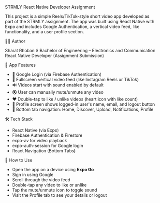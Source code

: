STRMLY React Native Developer Assignment

This project is a simple Reels/TikTok-style short video app developed as part of the STRMLY assignment. The app was built using React Native with Expo and includes Google Authentication, a vertical video feed, like functionality, and a user profile section.

👨‍💻 Author

Sharat Rhoban S
Bachelor of Engineering – Electronics and Communication  
React Native Developer (Assignment Submission)

 📱 App Features

- 🔐 Google Login (via Firebase Authentication)
- 🎥 Fullscreen vertical video feed (like Instagram Reels or TikTok)
- 🔊 Videos start with sound enabled by default
- 🔇 User can manually mute/unmute any video
- ❤️ Double-tap to like / unlike videos (heart icon with like count)
- 👤 Profile screen shows logged-in user's name, email, and logout button
- 🧭 Bottom tab navigation: Home, Discover, Upload, Notifications, Profile

🛠 Tech Stack

- React Native (via Expo)
- Firebase Authentication & Firestore
- expo-av for video playback
- expo-auth-session for Google login
- React Navigation (Bottom Tabs)

🧪 How to Use

- Open the app on a device using **Expo Go**
- Sign in using Google
- Scroll through the video feed
- Double-tap any video to like or unlike
- Tap the mute/unmute icon to toggle sound
- Visit the Profile tab to see your details or logout

